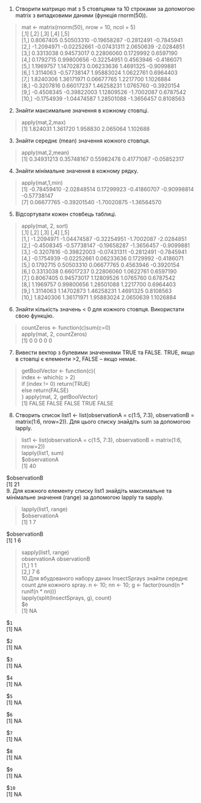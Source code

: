 1. Створити матрицю mat з 5 стовпцями та 10 строками за допомогою matrix з випадковими даними (функція rnorm(50)).
> mat <- matrix(rnorm(50), nrow = 10, ncol = 5)  
>           [,1]        [,2]        [,3]       [,4]       [,5]  
 [1,]  0.8067405  0.50503310 -0.19658287 -0.2812491 -0.7845941  
 [2,] -1.2094971 -0.02252661 -0.07431311  2.0650639 -2.0284851  
 [3,]  0.3313038  0.94573017  0.22806060  0.1729992  0.6597190  
 [4,]  0.1792715  0.99800656 -0.32254951  0.4563946 -0.4186071  
 [5,]  1.1969757  1.14702873  0.06233636  1.4691325 -0.9099881  
 [6,]  1.3114063 -0.57738147  1.95883024  1.0622761  0.6964403  
 [7,]  1.8240306  1.36171971  0.06677765  1.2217700  1.1026884  
 [8,] -0.3207816  0.66017237  1.46258231  1.0765760 -0.3920154  
 [9,] -0.4508345 -0.39822003  1.12809526 -1.7002087  0.6787542  
[10,] -0.1754939 -1.04474587  1.28501088 -1.3656457  0.8108563  
2. Знайти максимальне значення в кожному стовпці.
> apply(mat,2,max)  
[1] 1.824031 1.361720 1.958830 2.065064 1.102688  
3. Знайти середнє (mean) значення кожного стовпця.
> apply(mat,2,mean)  
[1]  0.34931213  0.35748167  0.55982478  0.41771087 -0.05852317  
4. Знайти мінімальне значення в кожному рядку.
> apply(mat,1,min)  
[1] -0.78459410 -2.02848514  0.17299923 -0.41860707 -0.90998814 -0.57738147  
 [7]  0.06677765 -0.39201540 -1.70020875 -1.36564570  
5. Відсортувати кожен стовбець таблиці.
> apply(mat, 2, sort)  
           [,1]        [,2]        [,3]       [,4]       [,5]  
 [1,] -1.2094971 -1.04474587 -0.32254951 -1.7002087 -2.0284851  
 [2,] -0.4508345 -0.57738147 -0.19658287 -1.3656457 -0.9099881  
 [3,] -0.3207816 -0.39822003 -0.07431311 -0.2812491 -0.7845941  
 [4,] -0.1754939 -0.02252661  0.06233636  0.1729992 -0.4186071  
 [5,]  0.1792715  0.50503310  0.06677765  0.4563946 -0.3920154  
 [6,]  0.3313038  0.66017237  0.22806060  1.0622761  0.6597190  
 [7,]  0.8067405  0.94573017  1.12809526  1.0765760  0.6787542  
 [8,]  1.1969757  0.99800656  1.28501088  1.2217700  0.6964403  
 [9,]  1.3114063  1.14702873  1.46258231  1.4691325  0.8108563  
[10,]  1.8240306  1.36171971  1.95883024  2.0650639  1.1026884  
6. Знайти кількість значень < 0 для кожного стовпця. Використати свою функцію.
> countZeros <- function(c)sum(c=0)  
> apply(mat, 2, countZeros)  
[1] 0 0 0 0 0  
7. Вивести вектор з булевими значеннями TRUE та FALSE. TRUE, якщо в стовпці є елементи >2, FALSE – якщо немає.
> getBoolVector <- function(c){  
    index <- which(c > 2)  
    if (index != 0) return(TRUE)  
    else return(FALSE)  
}
> apply(mat, 2, getBoolVector)  
[1] FALSE FALSE FALSE TRUE FALSE  
8. Створить список list1 <- list(observationA = c(1:5, 7:3), observationB = matrix(1:6, nrow=2)). Для цього списку знайдіть sum за допомогою lapply.
> list1 <- list(observationA = c(1:5, 7:3), observationB = matrix(1:6, nrow=2))  
> lapply(list1, sum)  
$observationA  
[1] 40  

$observationB  
[1] 21  
9. Для кожного елементу списку list1 знайдіть максимальне та мінімальне значення (range) за допомогою lapply та sapply.
> lapply(list1, range)  
$observationA  
[1] 1 7  

$observationB  
[1] 1 6  
> sapply(list1, range)  
     observationA observationB  
[1,]            1            1  
[2,]            7            6  
10.Для вбудованого набору даних InsectSprays знайти середнє count для кожного spray.
> n <- 10; nn <- 10; g <- factor(round(n * runif(n * nn)))  
> lapply(split(InsectSprays, g), count)  
$`0`  
[1] NA  

$`1`  
[1] NA  

$`2`  
[1] NA  

$`3`  
[1] NA  

$`4`  
[1] NA  

$`5`  
[1] NA  

$`6`  
[1] NA  

$`7`  
[1] NA  

$`8`  
[1] NA  

$`9`  
[1] NA  

$`10`  
[1] NA  
